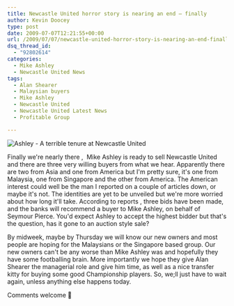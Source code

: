 ```yaml
---
title: Newcastle United horror story is nearing an end – finally
author: Kevin Doocey
type: post
date: 2009-07-07T12:21:55+00:00
url: /2009/07/07/newcastle-united-horror-story-is-nearing-an-end-finally/
dsq_thread_id:
  - "92802614"
categories:
  - Mike Ashley
  - Newcastle United News
tags:
  - Alan Shearer
  - Malaysian buyers
  - Mike Ashley
  - Newcastle United
  - Newcastle United Latest News
  - Profitable Group

---
```

![Ashley - A terrible tenure at Newcastle United](https://static.guim.co.uk/sys-images/Football/Pix/pictures/2008/12/28/1230487059052/mike-ashley-001.jpg)

Finally we're nearly there  ,  Mike Ashley is ready to sell Newcastle United and there are three very willing buyers from what we hear. Apparently there are two from Asia and one from America but I'm pretty sure, it's one from Malaysia, one from Singapore and the other from America. The American interest could well be the man I reported on a couple of articles down, or maybe it's not. The identities are yet to be unveiled but we're more worried about how long it'll take. According to reports , three bids have been made, and the banks will recommend a buyer to Mike Ashley, on behalf of Seymour Pierce. You'd expect Ashley to accept the highest bidder but that's the question, has it gone to an auction style sale?

By midweek, maybe by Thursday we will know our new owners and most people are hoping for the Malaysians or the Singapore based group. Our new owners can't be any worse than Mike Ashley was and hopefully they have some footballing brain. More importantly we hope they give Alan Shearer the managerial role and give him time, as well as a nice transfer kitty for buying some good Championship players. So, we;ll just have to wait again, unless anything else happens today.

Comments welcome 🙂
